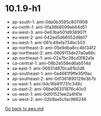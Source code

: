
 # 10.1.9-h1
- ap-south-1: ami-0da0b3595c8011908
- eu-north-1: ami-0fa36b8099ab64d51
- eu-west-3: ami-0e63be501d938907f
- eu-west-2: ami-042ed5d66052d8b17
- eu-west-1: ami-061c49efa734bc503
- ap-northeast-3: ami-05e9dba8cc4b134f2
- ap-northeast-2: ami-0809113de27a0a68c
- ap-northeast-1: ami-02a7bc38cd3f82a1e
- ca-central-1: ami-08b2e558ed6ab514d
- sa-east-1: ami-069314870ca81b2d8
- ap-southeast-1: ami-0a4681f9ffe35f9ac
- ap-southeast-2: ami-0d1361890129e3b7b
- us-east-1: ami-0dc16b91f731c348c
- us-east-2: ami-06be06331876c40c0
- us-west-1: ami-0df01521ee2a4f41e
- us-west-2: ami-02b9ae5cfac966246

[Go back to aws.md](../../aws.md) 
